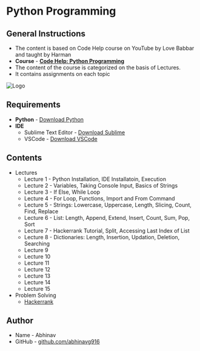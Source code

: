 # Python Programming
## General Instructions
* The content is based on Code Help course on YouTube by Love Babbar and taught by Harman
* __Course__ - [__Code Help: Python Programming__](https://www.youtube.com/watch?v=xSDLwlAAVNg&list=PLDzeHZWIZsTrPQHBWT0Rxjc37n6DjUpbf)
* The content of the course is categorized on the basis of Lectures.
* It contains assignments on each topic

![Logo](https://github.com/abhinavg916/ytcodehelp-python/blob/master/Wallpaper.png)

## Requirements
* __Python__ - [Download Python](https://www.python.org/downloads/)
* __IDE__
  * Sublime Text Editor - [Download Sublime](https://www.sublimetext.com/3)
  * VSCode - [Download VSCode](https://code.visualstudio.com/download)

## Contents
* Lectures
  * Lecture 1 - Python Installation, IDE Installatoin, Execution
  * Lecture 2 - Variables, Taking Console Input, Basics of Strings
  * Lecture 3 - If Else, While Loop
  * Lecture 4 - For Loop, Functions, Import and From Command
  * Lecture 5 - Strings: Lowercase, Uppercase, Length, Slicing, Count, Find, Replace
  * Lecture 6 - List: Length, Append, Extend, Insert, Count, Sum, Pop, Sort
  * Lecture 7 - Hackerrank Tutorial, Split, Accessing Last Index of List
  * Lecture 8 - Dictionaries: Length, Insertion, Updation, Deletion, Searching
  * Lecture 9
  * Lecture 10
  * Lecture 11
  * Lecture 12
  * Lecture 13
  * Lecture 14
  * Lecture 15
* Problem Solving
  * [Hackerrank](https://github.com/abhinavg916/ytcodehelp-python/tree/master/Problem%20Solving/Hackerrank)

## Author
* Name - Abhinav
* GitHub - [github.com/abhinavg916](https://github.com/abhinavg916)
